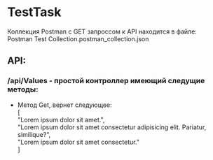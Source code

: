 # TestTask

Коллекция Postman с GET запроссом к API находится в файле: <br/>
Postman Test Collection.postman_collection.json

## API:
### /api/Values - простой контроллер имеющий следущие методы:
  - Метод Get, вернет следующее: <br/>
    [ <br/>
    "Lorem ipsum dolor sit amet.", <br/>
    "Lorem ipsum dolor sit amet consectetur adipisicing elit. Pariatur, similique?", <br/>
    "Lorem ipsum dolor sit amet consectetur." <br/>
    ]
